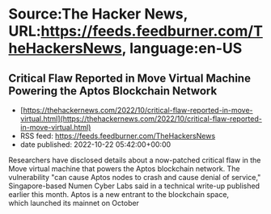 # Source:The Hacker News, URL:https://feeds.feedburner.com/TheHackersNews, language:en-US

## Critical Flaw Reported in Move Virtual Machine Powering the Aptos Blockchain Network
 - [https://thehackernews.com/2022/10/critical-flaw-reported-in-move-virtual.html](https://thehackernews.com/2022/10/critical-flaw-reported-in-move-virtual.html)
 - RSS feed: https://feeds.feedburner.com/TheHackersNews
 - date published: 2022-10-22 05:42:00+00:00

Researchers have disclosed details about a now-patched critical flaw in the Move virtual machine that powers the Aptos blockchain network.
The vulnerability "can cause Aptos nodes to crash and cause denial of service," Singapore-based Numen Cyber Labs said in a technical write-up published earlier this month.
Aptos is a new entrant to the blockchain space, which launched its mainnet on October

